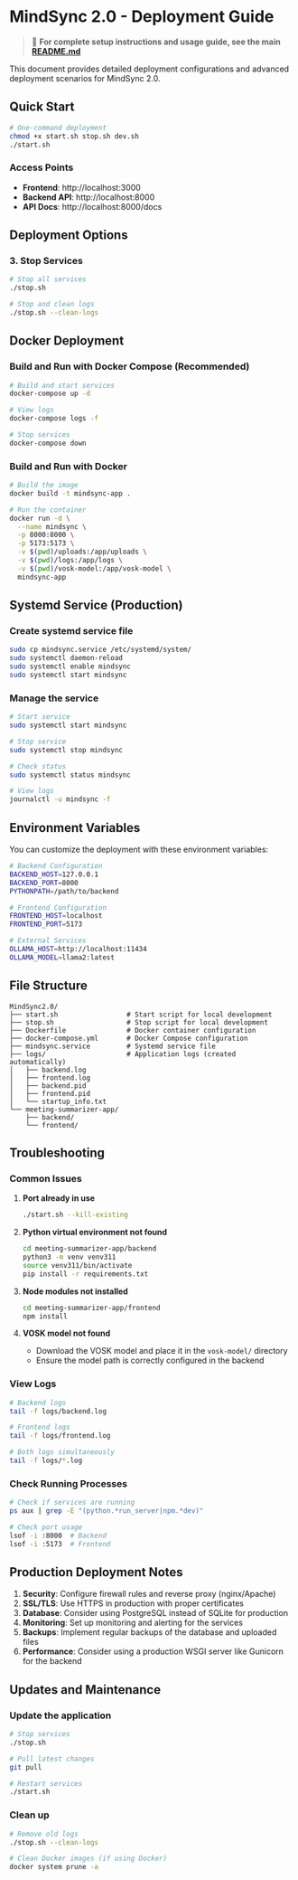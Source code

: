 # MindSync 2.0 - Deployment Guide

> 📖 **For complete setup instructions and usage guide, see the main [README.md](README.md)**

This document provides detailed deployment configurations and advanced deployment scenarios for MindSync 2.0.

## Quick Start

```bash
# One-command deployment
chmod +x start.sh stop.sh dev.sh
./start.sh
```

### Access Points
- **Frontend**: http://localhost:3000
- **Backend API**: http://localhost:8000
- **API Docs**: http://localhost:8000/docs

## Deployment Options

### 3. Stop Services
```bash
# Stop all services
./stop.sh

# Stop and clean logs
./stop.sh --clean-logs
```

## Docker Deployment

### Build and Run with Docker Compose (Recommended)
```bash
# Build and start services
docker-compose up -d

# View logs
docker-compose logs -f

# Stop services
docker-compose down
```

### Build and Run with Docker
```bash
# Build the image
docker build -t mindsync-app .

# Run the container
docker run -d \
  --name mindsync \
  -p 8000:8000 \
  -p 5173:5173 \
  -v $(pwd)/uploads:/app/uploads \
  -v $(pwd)/logs:/app/logs \
  -v $(pwd)/vosk-model:/app/vosk-model \
  mindsync-app
```

## Systemd Service (Production)

### Create systemd service file
```bash
sudo cp mindsync.service /etc/systemd/system/
sudo systemctl daemon-reload
sudo systemctl enable mindsync
sudo systemctl start mindsync
```

### Manage the service
```bash
# Start service
sudo systemctl start mindsync

# Stop service
sudo systemctl stop mindsync

# Check status
sudo systemctl status mindsync

# View logs
journalctl -u mindsync -f
```

## Environment Variables

You can customize the deployment with these environment variables:

```bash
# Backend Configuration
BACKEND_HOST=127.0.0.1
BACKEND_PORT=8000
PYTHONPATH=/path/to/backend

# Frontend Configuration
FRONTEND_HOST=localhost
FRONTEND_PORT=5173

# External Services
OLLAMA_HOST=http://localhost:11434
OLLAMA_MODEL=llama2:latest
```

## File Structure

```
MindSync2.0/
├── start.sh                 # Start script for local development
├── stop.sh                  # Stop script for local development
├── Dockerfile               # Docker container configuration
├── docker-compose.yml       # Docker Compose configuration
├── mindsync.service         # Systemd service file
├── logs/                    # Application logs (created automatically)
│   ├── backend.log
│   ├── frontend.log
│   ├── backend.pid
│   ├── frontend.pid
│   └── startup_info.txt
└── meeting-summarizer-app/
    ├── backend/
    └── frontend/
```

## Troubleshooting

### Common Issues

1. **Port already in use**
   ```bash
   ./start.sh --kill-existing
   ```

2. **Python virtual environment not found**
   ```bash
   cd meeting-summarizer-app/backend
   python3 -m venv venv311
   source venv311/bin/activate
   pip install -r requirements.txt
   ```

3. **Node modules not installed**
   ```bash
   cd meeting-summarizer-app/frontend
   npm install
   ```

4. **VOSK model not found**
   - Download the VOSK model and place it in the `vosk-model/` directory
   - Ensure the model path is correctly configured in the backend

### View Logs
```bash
# Backend logs
tail -f logs/backend.log

# Frontend logs
tail -f logs/frontend.log

# Both logs simultaneously
tail -f logs/*.log
```

### Check Running Processes
```bash
# Check if services are running
ps aux | grep -E "(python.*run_server|npm.*dev)"

# Check port usage
lsof -i :8000  # Backend
lsof -i :5173  # Frontend
```

## Production Deployment Notes

1. **Security**: Configure firewall rules and reverse proxy (nginx/Apache)
2. **SSL/TLS**: Use HTTPS in production with proper certificates
3. **Database**: Consider using PostgreSQL instead of SQLite for production
4. **Monitoring**: Set up monitoring and alerting for the services
5. **Backups**: Implement regular backups of the database and uploaded files
6. **Performance**: Consider using a production WSGI server like Gunicorn for the backend

## Updates and Maintenance

### Update the application
```bash
# Stop services
./stop.sh

# Pull latest changes
git pull

# Restart services
./start.sh
```

### Clean up
```bash
# Remove old logs
./stop.sh --clean-logs

# Clean Docker images (if using Docker)
docker system prune -a
```
